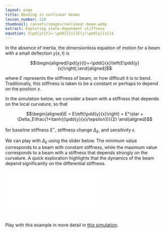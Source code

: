 ```yaml
---
layout: page
title: Bending in nonlinear beams
lesson_number: 110
thumbnail: /assets/images/nonlinear-beam.webp
extract: Exploring state-dependent stiffness
equation: $\pd{y}{t}=-\pdd{}{x}[E(y)\pdd{y}{x}]$
---
```


In the absence of inertia, the dimensionless equation of motion for a beam with a small deflection $y(x,t)$ is

$$\begin{aligned}\pd{y}{t}=-\pdd{}{x}\left(E\pdd{y}{x}\right),\end{aligned}$$

where $E$ represents the stiffness of beam, or how difficult it is to bend. Traditionally, this stiffness is taken to be a constant or perhaps to depend on the position $x$.

In the simulation below, we consider a beam with a stiffness that depends on the local curvature, so that

$$\begin{aligned}E = E\left(\pdd{y}{x}\right) = E^\star + \Delta_E\frac{1+\tanh{(\pdd{y}{x}/\epsilon})}{2} \end{aligned}$$

for baseline stiffness $E^\star$, stiffness change $\Delta_E$, and sensitivity $\epsilon$. 

We can play with $\Delta_E$ using the slider below. The minimum value corresponds to a beam with constant stiffness, while the maximum value corresponds to a beam with a stiffness that depends strongly on the curvature. A quick exploration highlights that the dynamics of the beam depend significantly on the differential stiffness.

<p style="text-align:center;"><vpde-slider
    iframe="sim"
    name="Delta_E"
    label="$\Delta_E$: "
    min="0"
    max="24"
    value="0"
    step="0.1"
    min-label="$0$"
    max-label="$24$"
    host="/"
    ></vpde-slider></p>

<iframe id="sim" class="sim" src="/sim/?preset=differentialStiffness&story&sf=1&noop" frameborder="0" loading="lazy"></iframe>

Play with this example in more detail in [this simulation](/sim/?preset=differentialStiffness).

<!-- For more details on this topic, take a look at [this paper](https://arxiv.org/abs/2204.13820). -->
